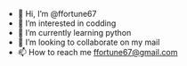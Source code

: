 - 👋 Hi, I’m @ffortune67
- 👀 I’m interested in codding
- 🌱 I’m currently learning python
- 💞️ I’m looking to collaborate on my mail
- 📫 How to reach me ffortune67@gmail.com

<!---
ffortune67/ffortune67 is a ✨ special ✨ repository because its `README.md` (this file) appears on your GitHub profile.
You can click the Preview link to take a look at your changes.
--->
